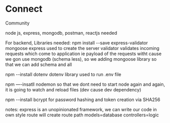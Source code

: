 # Connect
Community

node js, express, mongodb, postman, reactjs needed

For backend, Libraries needed: 
npm install --save express-validator mongoose
express used to create the server
validator validates incoming requests which come to application ie payload of the requests witht 
cause we gon use mongodb (schema less), so we adding mongoose library so that we can add schema and all

npm --install dotenv
dotenv library used to run .env file

npm —-insatll nodemon
so that we dont need to start node again and again, it is going to watch and reload files
(dev cause dev dependency)

npm --install bcrypt
for password hashing and token creation via SHA256

notes:
express is an unopinionated framework, we can write our code in own style
route will create route path
models=database
controllers=logic

